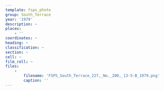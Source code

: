 ```yaml
---
template: fsps_photo
group: South_Terrace
year: '1979'
description: ~
places:
    - ''
coordinates: ~
heading: ~
classification: ~
section: ~
cell: ~
film_roll: ~
files:
    -
        filename: 'FSPS_South_Terrace_227,_No._200,_13-5-B_1979.png'
        caption: ''
---
```

